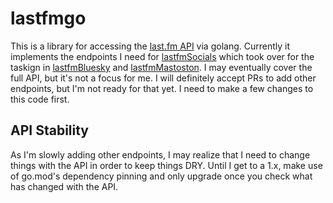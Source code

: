 # lastfmgo

This is a library for accessing the [last.fm API](https://www.last.fm/api) via golang. Currently it implements the endpoints I need for [lastfmSocials](https://github.com/djotaku/lastfmSocials) which took over for the taskign in [lastfmBluesky]( https://github.com/djotaku/lastfmbluesky) and [lastfmMastoston](https://github.com/djotaku/lastfmmastodon). I may eventually cover the full API, but it's not a focus for me. I will definitely accept PRs to add other endpoints, but I'm not ready for that yet. I need to make a few changes to this code first.

## API Stability

As I'm slowly adding other endpoints, I may realize that I need to change things with the API in order to keep things DRY. Until I get to a 1.x, make use of go.mod's dependency pinning and only upgrade once you check what has changed with the API.